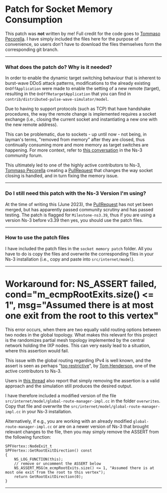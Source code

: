 # Patch for Socket Memory Consumption

This patch was **not** written by me! Full credit for the code goes to [Tommaso Pecorella](https://gitlab.com/tommypec).
I have simply included the files here for the purpose of convenience, so users don't have to download the files themselves
form the corresponding git branch.

---
### What does the patch do? Why is it needed?

In order to enable the dynamic target switching behaviour that is inherent to
burst-wave DDoS attack patterns, modifications to the already existing `OnOffApplication`
were made to enable the setting of a new remote (target), resulting in the 
`OnOffRetargetApplication` that you can find in `contrib/distributed-pulse-wave-simulator/model`.

Due to having to support protocols (such as TCP) that have handshake procedures, 
the way the remote change is implemented requires
a socket exchange (i.e., closing the current socket and instantiating a new one with
the new remote address).

This can be problematic, due to sockets - up until now - not being, in layman's terms, "removed from memory" after
they are closed, thus continually consuming more and more memory as target switches are happening. 
For more context, refer to [this conversation](https://groups.google.com/g/ns-3-users/c/kfdMW6s9CjI)
in the Ns-3 community forum.

This ultimately led to one of the highly active contributors to Ns-3, [Tommaso Pecorella](https://gitlab.com/tommypec)
creating a [PullRequest](https://gitlab.com/nsnam/ns-3-dev/-/merge_requests/1515#e1c4a5ddc2cd9d4ebfd2dc426395b4a3370f2718)
that changes the way socket closing is handled, and in turn fixing the memory issue.

---
### Do I still need this patch with the Ns-3 Version I'm using?

At the time of writing this (June 2023), the [PullRequest](https://gitlab.com/nsnam/ns-3-dev/-/merge_requests/1515#e1c4a5ddc2cd9d4ebfd2dc426395b4a3370f2718) has not
yet been merged, but has apparently passed community scrutiny and has passed testing. The patch is flagged
for `Milestone-ns3.39`, thus if you are using a version Ns-3 before v3.39 then yes, you should use the patch files.

---
### How to use the patch files

I have included the patch files in the `socket memory patch` folder. All you have to do is copy the files and overwrite
the corresponding files in your Ns-3 installation (i.e., copy and paste into `src/internet/model`).


---

# Workaround for: NS_ASSERT failed, cond="m_ecmpRootExits.size() <= 1", msg="Assumed there is at most one exit from the root to this vertex"
This error occurs, when there are two equally valid routing options between two nodes in the global topology. What makes
this relevant for this project is the randomizes partial mesh topology implemented by the central network holding the
IXP nodes. This can very easily lead to a situation, where this assertion would fail.

This issue with the global routing regarding IPv4 is well known, and the assert is seen as perhaps
"[too restrictive](https://www.nsnam.org/bugzilla/show_bug.cgi?id=1965)", by [Tom Henderson](https://gitlab.com/tomhenderson),
one of the active contributors to Ns-3.

Users in [this thread](https://groups.google.com/g/ns-3-users/c/njclO2klIr0) also report that simply removing the assertion
is a valid approach and the simulation still produces the desired output.

I have therefore included a modified version of the file `src/internet/model/global-route-manager-impl.cc` in the
folder `overwrites`. Copy that file and overwrite the `src/internet/model/global-route-manager-impl.cc` in your Ns-3
installation.

Alternatively, if e.g., you are working with an already modified `global-route-manager-impl.cc` or are on a newer version
of Ns-3 that brought relevant changes to the file, then you may simply remove the ASSERT from the following function:
```
SPFVertex::NodeExit_t
SPFVertex::GetRootExitDirection() const
{
    NS_LOG_FUNCTION(this);
    // remove or uncomment the ASSERT below
    NS_ASSERT_MSG(m_ecmpRootExits.size() <= 1, "Assumed there is at most one exit from the root to this vertex");
    return GetRootExitDirection(0);
}
```
---
